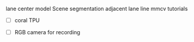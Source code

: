 lane center model 
Scene segmentation 
adjacent lane line
mmcv tutorials


- [ ] coral TPU 
- [ ] RGB camera for recording

